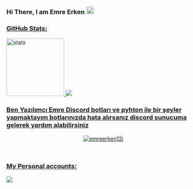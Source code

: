 ### Hi There, I am Emre Erken <img src="https://media.giphy.com/media/Q7LHmoFwVP6Yc1swZs/giphy.gif" height="20px"></h2>
<a href="https://github.com/emreerken12">

<h3 align="left">GitHub Stats:</h3>
<p align="left">
   <img src="https://github-readme-stats.vercel.app/api?username=emreerken12i&theme=dark&show_icons=truet" width="%100" height="150px" alt="stats" />
   <img src="https://github-readme-stats.vercel.app/api/top-langs/?username=emreerken12i&layout=compact&theme=dark&show_icons=tru" />

### Ben Yazılımcı Emre Discord botları ve pyhton ile bir şeyler yapmaktayım botlarınızda hata alırsanız discord sunucuma gelerek yardım alabilirsiniz



<p align="center"> <img src="https://komarev.com/ghpvc/?username=emreerken12i" alt="emreerken12i" /> </p>
<br />
<p align="center">
<h3>My Personal accounts:</h3>
 <a href="https://discord.com/users/541984999864533002" target"blank_"><img src="https://img.shields.io/badge/Discord%20-7289DA.svg?&style=for-the-badge&logo=discord&logoColor=white"></a>
<a href="https://discord.gg/%22https://discord.gg/tXaKqs3AMB target"blank_"><img src="https://img.shields.io/badge/Discord%20-7289DA.svg?&style=for-the-badge&logo=discord&logoColor=white%22%3E</a>
  
